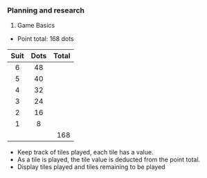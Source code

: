 ### Planning and research
1. Game Basics
- Point total: 168 dots

| Suit | Dots | Total |
| :---: | :---: | ---: |
| 6 | 48 |     |
| 5 | 40 |     |
| 4 | 32 |     |
| 3 | 24 |     |
| 2 | 16 |     |
| 1 |  8 |     |
|   |    | 168 |

- Keep track of tiles played, each tile has a value.
- As a tile is played, the tile value is deducted from the point total.
- Display tiles played and tiles remaining to be played


